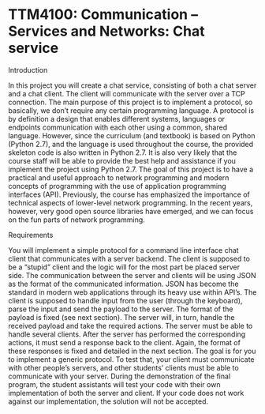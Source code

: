 # TTM4100: Communication – Services and Networks: Chat service

Introduction

In this project you will create a chat service, consisting of both a chat server and a chat client. The client will communicate with the server over a TCP connection.
The main purpose of this project is to implement a protocol, so basically, we don’t require any certain programming language. A protocol is by definition a design that enables different systems, languages or endpoints communication with each other using a common, shared language.
However, since the curriculum (and textbook) is based on Python (Python 2.7), and the language is used throughout the course, the provided skeleton code is also written in Python 2.7. It is also very likely that the course staff will be able to provide the best help and assistance if you implement the project using Python 2.7.
The goal of this project is to have a practical and useful approach to network programming and modern concepts of programming with the use of application programming interfaces (API). Previously, the course has emphasized the importance of technical aspects of lower-level network programming. In the recent years, however, very good open source libraries have emerged, and we can focus on the fun parts of network programming.

Requirements

You will implement a simple protocol for a command line interface chat client that communicates with a server backend. The client is supposed to be a “stupid” client and the logic will for the most part be placed server side. The communication between the server and clients will be using JSON as the format of the communicated information. JSON has become the standard in modern web applications through its heavy use within API’s.
The client is supposed to handle input from the user (through the keyboard), parse the input and send the payload to the server. The format of the payload is fixed (see next section). The server will, in turn, handle the received payload and take the required actions. The server must be able to handle several clients. After the server has performed the corresponding actions, it must send a response back to the client. Again, the format of these responses is fixed and detailed in the next section.
The goal is for you to implement a generic protocol. To test that, your client must communicate with other people’s servers, and other students’ clients must be able to communicate with your server. During the demonstration of the final program, the student assistants will test your code with their own implementation of both the server and client. If your code does not work against our implementation, the solution will not be accepted.
